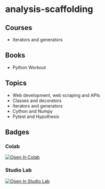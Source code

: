 # analysis-scaffolding

## Courses
* Iterators and generators

## Books
* Python Workout

## Topics
* Web development, web scraping and APIs
* Classes and decorators
* Iterators and generators
* Cython and Numpy
* Pytest and Hypothesis

## Badges
### Colab
<a href="https://colab.research.google.com/github/cloudhood//blob/master/notebook_name.ipynb" target="_parent"><img src="https://colab.research.google.com/assets/colab-badge.svg" alt="Open In Colab"/></a>

### Studio Lab
[![Open In Studio Lab](https://studiolab.sagemaker.aws/studiolab.svg)](https://studiolab.sagemaker.aws/import/github/aws-samples/aws-machine-learning-university-accelerated-nlp/blob/master/notebooks/MLA-NLP-Lecture3-Neural-Networks.ipynb)


